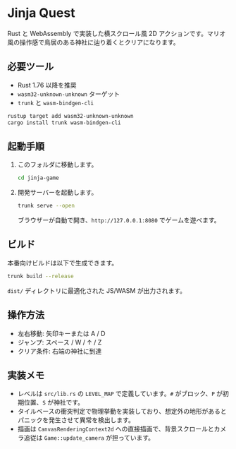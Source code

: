 # Jinja Quest

Rust と WebAssembly で実装した横スクロール風 2D アクションです。マリオ風の操作感で鳥居のある神社に辿り着くとクリアになります。

## 必要ツール

- Rust 1.76 以降を推奨
- `wasm32-unknown-unknown` ターゲット
- `trunk` と `wasm-bindgen-cli`

```bash
rustup target add wasm32-unknown-unknown
cargo install trunk wasm-bindgen-cli
```

## 起動手順

1. このフォルダに移動します。
   ```bash
   cd jinja-game
   ```
2. 開発サーバーを起動します。
   ```bash
   trunk serve --open
   ```
   ブラウザーが自動で開き、`http://127.0.0.1:8080` でゲームを遊べます。

## ビルド

本番向けビルドは以下で生成できます。

```bash
trunk build --release
```

`dist/` ディレクトリに最適化された JS/WASM が出力されます。

## 操作方法

- 左右移動: 矢印キーまたは A / D
- ジャンプ: スペース / W / ↑ / Z
- クリア条件: 右端の神社に到達

## 実装メモ

- レベルは `src/lib.rs` の `LEVEL_MAP` で定義しています。`#` がブロック、`P` が初期位置、`S` が神社です。
- タイルベースの衝突判定で物理挙動を実装しており、想定外の地形があるとパニックを発生させて異常を検出します。
- 描画は `CanvasRenderingContext2d` への直接描画で、背景スクロールとカメラ追従は `Game::update_camera` が担っています。
